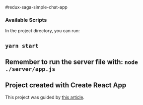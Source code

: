 #redux-saga-simple-chat-app
### Available Scripts

In the project directory, you can run:

## `yarn start`

## Remember to run the server file with: `node ./server/app.js`

## Project created with Create React App

This project was guided by [this article](https://medium.com/free-code-camp/how-to-build-a-chat-application-using-react-redux-redux-saga-and-web-sockets-47423e4bc21a).
